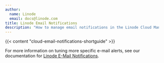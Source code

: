 ```yaml
---
author:
  name: Linode
  email: docs@linode.com
title: Linode Email Notifications
description: "How to manage email notifications in the Linode Cloud Manager."
---
```


{{< content "cloud-email-notifications-shortguide" >}}

For more information on tuning more specific e-mail alerts, see our documentation for [Linode E-Mail Notifications](/docs/products/tools/cloud-manager/guides/cloud-email-notifications).
